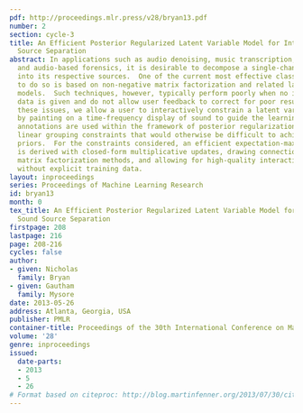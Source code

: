 ```yaml
---
pdf: http://proceedings.mlr.press/v28/bryan13.pdf
number: 2
section: cycle-3
title: An Efficient Posterior Regularized Latent Variable Model for Interactive Sound
  Source Separation
abstract: In applications such as audio denoising, music transcription, music remixing,
  and audio-based forensics, it is desirable to decompose a single-channel recording
  into its respective sources.  One of the current most effective class of methods
  to do so is based on non-negative matrix factorization and related latent variable
  models.  Such techniques, however, typically perform poorly when no isolated training
  data is given and do not allow user feedback to correct for poor results. To overcome
  these issues, we allow a user to interactively constrain a latent variable model
  by painting on a time-frequency display of sound to guide the learning process.  The
  annotations are used within the framework of posterior regularization to impose
  linear grouping constraints that would otherwise be difficult to achieve via standard
  priors.  For the constraints considered, an efficient expectation-maximization algorithm
  is derived with closed-form multiplicative updates, drawing connections to non-negative
  matrix factorization methods, and allowing for high-quality interactive-rate separation
  without explicit training data.
layout: inproceedings
series: Proceedings of Machine Learning Research
id: bryan13
month: 0
tex_title: An Efficient Posterior Regularized Latent Variable Model for Interactive
  Sound Source Separation
firstpage: 208
lastpage: 216
page: 208-216
cycles: false
author:
- given: Nicholas
  family: Bryan
- given: Gautham
  family: Mysore
date: 2013-05-26
address: Atlanta, Georgia, USA
publisher: PMLR
container-title: Proceedings of the 30th International Conference on Machine Learning
volume: '28'
genre: inproceedings
issued:
  date-parts:
  - 2013
  - 5
  - 26
# Format based on citeproc: http://blog.martinfenner.org/2013/07/30/citeproc-yaml-for-bibliographies/
---
```

